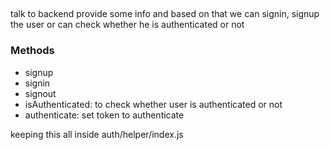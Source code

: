 ##

talk to backend
provide some info and based on that we can signin, signup the user or can check whether he is authenticated or not

### Methods

- signup
- signin
- signout
- isAuthenticated: to check whether user is authenticated or not
- authenticate: set token to authenticate

keeping this all inside auth/helper/index.js
